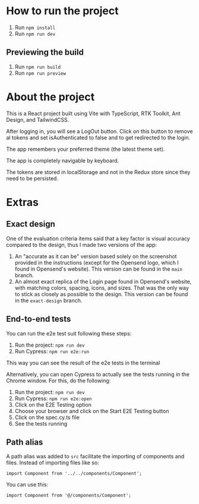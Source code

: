 # How to run the project

1. Run `npm install`
2. Run `npm run dev`

## Previewing the build

1. Run `npm run build`
2. Run `npm run preview`

# About the project

This is a React project built using Vite with TypeScript, RTK Toolkit, Ant Design, and TailwindCSS.

After logging in, you will see a LogOut button. Click on this button to remove al tokens and set isAuthenticated to false and to get redirected to the login.

The app remembers your preferred theme (the latest theme set).

The app is completely navigable by keyboard.

The tokens are stored in localStorage and not in the Redux store since they need to be persisted.

# Extras

## Exact design

One of the evaluation criteria items said that a key factor is visual accuracy compared to the design, thus I made two versions of the app:

1. An "accurate as it can be" version based solely on the screenshot provided in the instructions (except for the Opensend logo, which I found in Opensend's website). This version can be found in the `main` branch.
2. An almost exact replica of the Login page found in Opensend's website, with matching colors, spacing, icons, and sizes. That was the only way to stick as closely as possible to the design. This version can be found in the `exact-design` branch.

## End-to-end tests

You can run the e2e test suit following these steps:

1. Run the project: `npm run dev`
2. Run Cypress: `npm run e2e:run`

This way you can see the result of the e2e tests in the terminal

Alternatively, you can open Cypress to actually see the tests running in the Chrome window. For this, do the following:

1. Run the project: `npm run dev`
2. Run Cypress: `npm run e2e:open`
3. Click on the E2E Testing option
4. Choose your browser and click on the Start E2E Testing button
5. Click on the spec.cy.ts file
6. See the tests running

## Path alias

A path alias was added to `src` facilitate the importing of components and files. Instead of importing files like so:

```
import Component from '../../components/Component';
```

You can use this:

```
import Component from '@/components/Component';
```
